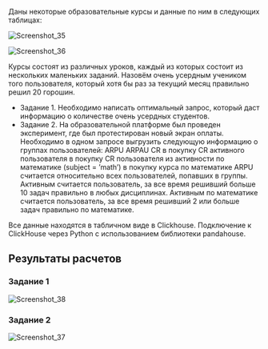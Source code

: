 Даны некоторые образовательные курсы и данные по ним в следующих таблицах:

![Screenshot_35](https://user-images.githubusercontent.com/104904113/201685944-09eb094f-8fe5-4578-9d6b-0fe59a270d99.jpg)

![Screenshot_36](https://user-images.githubusercontent.com/104904113/201686246-6f9c54c5-5231-4c86-a316-9d4d56394685.jpg)

Курсы состоят из различных уроков, каждый из которых состоит из нескольких маленьких заданий.
Назовём очень усердным учеником того пользователя, который хотя бы раз за текущий месяц правильно решил 20 горошин.

* Задание 1. Необходимо написать оптимальный запрос, который даст информацию о количестве очень усердных студентов.
* Задание 2. На образовательной платформе был проведен эксперимент, где был протестирован новый экран оплаты. Необходимо в одном запросе выгрузить следующую информацию
о группах пользователей:
ARPU 
ARPAU 
CR в покупку 
СR активного пользователя в покупку 
CR пользователя из активности по математике (subject = ’math’) в покупку курса по математике
ARPU считается относительно всех пользователей, попавших в группы.
Активным считается пользователь, за все время решивший больше 10 задач правильно в любых дисциплинах.
Активным по математике считается пользователь, за все время решивший 2 или больше задач правильно по математике.

Все данные находятся в табличном виде в Clickhouse. Подключение к ClickHouse через Python c использованием библиотеки pandahouse. 

## Результаты расчетов ##
### Задание 1
![Screenshot_38](https://user-images.githubusercontent.com/104904113/201687747-c302eb06-aaa3-4c77-ad4d-ae9edf4815c2.jpg)

### Задание 2
![Screenshot_37](https://user-images.githubusercontent.com/104904113/201687869-30390f14-2ea7-4620-a832-c7ba4175b2a7.jpg)
